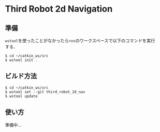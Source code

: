 # Third Robot 2d Navigation

## 準備
`wstool`を使ったことがなかったら`ros`のワークスペースで以下のコマンドを実行する．

```
$ cd ~/catkin_ws/src
$ wstool init .
```

## ビルド方法

```
$ cd ~/catkin_ws/src
$ wstool set --git third_robot_2d_nav
$ wstool update
```

## 使い方
準備中...
